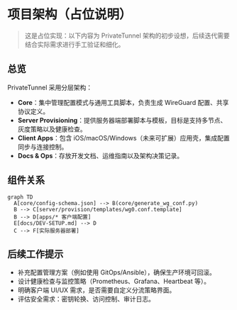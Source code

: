 # 项目架构（占位说明）

> 这是占位实现：以下内容为 PrivateTunnel 架构的初步设想，后续迭代需要结合实际需求进行手工验证和细化。

## 总览

PrivateTunnel 采用分层架构：

- **Core**：集中管理配置模式与通用工具脚本，负责生成 WireGuard 配置、共享协议定义。
- **Server Provisioning**：提供服务器端部署脚本与模板，目标是支持多节点、灰度策略以及健康检查。
- **Client Apps**：包含 iOS/macOS/Windows（未来可扩展）应用壳，集成配置同步与连接控制。
- **Docs & Ops**：存放开发文档、运维指南以及架构决策记录。

## 组件关系

```mermaid
graph TD
  A[core/config-schema.json] --> B(core/generate_wg_conf.py)
  B --> C[server/provision/templates/wg0.conf.template]
  B --> D[apps/* 客户端配置]
  E[docs/DEV-SETUP.md] --> D
  C --> F[实际服务器部署]
```

## 后续工作提示

- 补充配置管理方案（例如使用 GitOps/Ansible），确保生产环境可回滚。
- 设计健康检查与监控策略（Prometheus、Grafana、Heartbeat 等）。
- 明确客户端 UI/UX 需求，是否需要自定义分流策略界面。
- 评估安全需求：密钥轮换、访问控制、审计日志。
